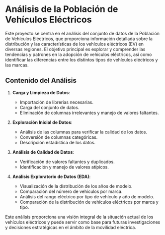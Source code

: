 # Análisis de la Población de Vehículos Eléctricos

Este proyecto se centra en el análisis del conjunto de datos de la Población de Vehículos Eléctricos, que proporciona información detallada sobre la distribución y las características de los vehículos eléctricos (EV) en diversas regiones. El objetivo principal es explorar y comprender las tendencias y patrones en la adopción de vehículos eléctricos, así como identificar las diferencias entre los distintos tipos de vehículos eléctricos y las marcas.

## Contenido del Análisis

1. **Carga y Limpieza de Datos**: 
    - Importación de librerías necesarias.
    - Carga del conjunto de datos.
    - Eliminación de columnas irrelevantes y manejo de valores faltantes.

2. **Exploración Inicial de Datos**:
    - Análisis de las columnas para verificar la calidad de los datos.
    - Conversión de columnas categóricas.
    - Descripción estadística de los datos.

3. **Análisis de Calidad de Datos**:
    - Verificación de valores faltantes y duplicados.
    - Identificación y manejo de valores atípicos.

4. **Análisis Exploratorio de Datos (EDA)**:
    - Visualización de la distribución de los años de modelo.
    - Comparación del número de vehículos por marca.
    - Análisis del rango eléctrico por tipo de vehículo y año de modelo.
    - Comparación de la distribución de vehículos eléctricos por marca y tipo.

Este análisis proporciona una visión integral de la situación actual de los vehículos eléctricos y puede servir como base para futuras investigaciones y decisiones estratégicas en el ámbito de la movilidad eléctrica.

